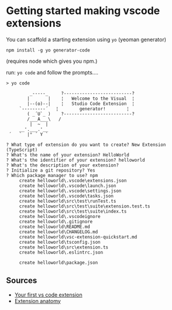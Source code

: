 # Getting started making vscode extensions


You can scaffold a starting extension using `yo` (yeoman generator)

	npm install -g yo generator-code

(requires node which gives you npm.)


run: `yo code` and follow the prompts....


	> yo code

			 _-----_     ?--------------------------?
			|       |    ¦   Welcome to the Visual  ¦
			|--(o)--|    ¦   Studio Code Extension  ¦
		 `---------´   ¦        generator!        ¦
			( _´U`_ )    ?--------------------------?
			/___A___\   /
			 |  ~  |
		 __'.___.'__
	 ´   `  |° ´ Y `

	? What type of extension do you want to create? New Extension (TypeScript)
	? What's the name of your extension? HelloWorld
	? What's the identifier of your extension? helloworld
	? What's the description of your extension?
	? Initialize a git repository? Yes
	? Which package manager to use? npm
		 create helloworld\.vscode\extensions.json
		 create helloworld\.vscode\launch.json
		 create helloworld\.vscode\settings.json
		 create helloworld\.vscode\tasks.json
		 create helloworld\src\test\runTest.ts
		 create helloworld\src\test\suite\extension.test.ts
		 create helloworld\src\test\suite\index.ts
		 create helloworld\.vscodeignore
		 create helloworld\.gitignore
		 create helloworld\README.md
		 create helloworld\CHANGELOG.md
		 create helloworld\vsc-extension-quickstart.md
		 create helloworld\tsconfig.json
		 create helloworld\src\extension.ts
		 create helloworld\.eslintrc.json

		 create helloworld\package.json


## Sources

- [Your first vs code extension](https://code.visualstudio.com/api/get-started/your-first-extension)
- [Extension anatomy](https://code.visualstudio.com/api/get-started/extension-anatomy)

